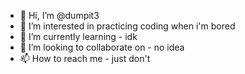 - 👋 Hi, I’m @dumpit3
- 👀 I’m interested in practicing coding when i'm bored
- 🌱 I’m currently learning - idk
- 💞️ I’m looking to collaborate on - no idea
- 📫 How to reach me - just don't

<!---
dumpit3/dumpit3 is a ✨ special ✨ repository because its `README.md` (this file) appears on your GitHub profile.
You can click the Preview link to take a look at your changes.
--->
